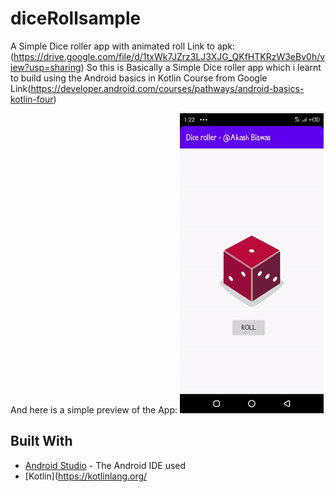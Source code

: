 # diceRollsample
A Simple Dice roller app with animated roll
Link to apk: (https://drive.google.com/file/d/1txWk7JZrz3LJ3XJG_QKfHTKRzW3eBv0h/view?usp=sharing)
So this is Basically a  Simple Dice roller app which i learnt to build using the Android basics in Kotlin Course from Google
Link(https://developer.android.com/courses/pathways/android-basics-kotlin-four)

And here is a simple preview of the App:
![App preview](https://github.com/akshbswas98/diceRollsample/blob/master/device-2020-07-27-132216.gif?raw=true)
## Built With

* [Android Studio](https://developer.android.com/studio) - The Android IDE used
* [Kotlin](https://kotlinlang.org/ 

